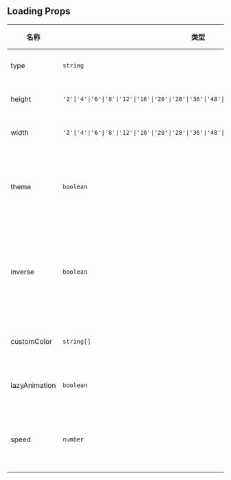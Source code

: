 ## Loading Props

| 名称          | 类型                                                                                           | 默认值  | 必传 | 说明                               |
| ------------- | ---------------------------------------------------------------------------------------------- | ------- | ---- | ---------------------------------- |
| type          | `string`                                                                                       | `'1_0'` | N    | 类型编号。                         |
| height        | `'2'\|'4'\|'6'\|'8'\|'12'\|'16'\|'20'\|'28'\|'36'\|'48'\|'56'\|'64'\|'72'\|'80'\|'96'\|'full'` | `'8'`   | N    | 容器高度。                         |
| width         | `'2'\|'4'\|'6'\|'8'\|'12'\|'16'\|'20'\|'28'\|'36'\|'48'\|'56'\|'64'\|'72'\|'80'\|'96'\|'full'` | `'8'`   | N    | 容器宽度。                         |
| theme         | `boolean`                                                                                      | `false` | N    | 是否使用主题色，仅单色生效。       |
| inverse       | `boolean`                                                                                      | `false` | N    | 是否使用反差色，仅单色与双色生效。 |
| customColor   | `string[]`                                                                                     | `[]`    | N    | 自定义颜色数组。                   |
| lazyAnimation | `boolean`                                                                                      | `true`  | N    | 是否开启懒动画。                   |
| speed         | `number`                                                                                       | `1`     | N    | 动画速度，基数为 1。               |
